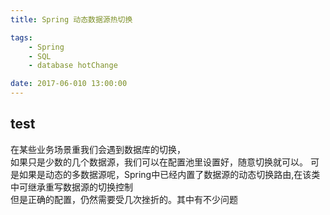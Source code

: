 ```yaml
---
title: Spring 动态数据源热切换

tags: 
    - Spring 
    - SQL 
    - database hotChange 

date: 2017-06-010 13:00:00
---
```


## test



在某些业务场景重我们会遇到数据库的切换，  
如果只是少数的几个数据源，我们可以在配置池里设置好，随意切换就可以。
可是如果是动态的多数据源呢，Spring中已经内置了数据源的动态切换路由,在该类中可继承重写数据源的切换控制    
但是正确的配置，仍然需要受几次挫折的。其中有不少问题


